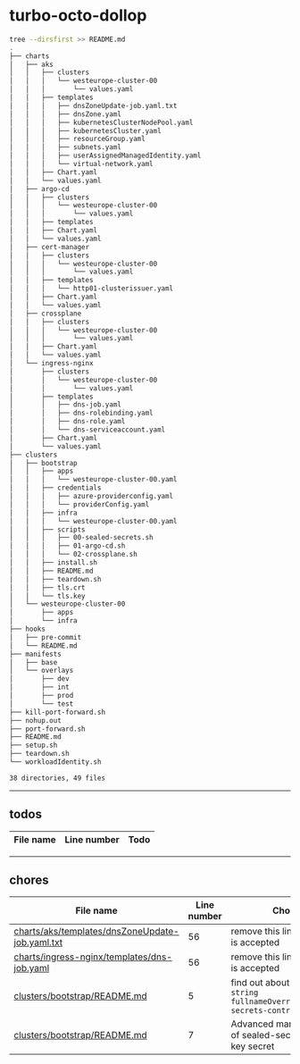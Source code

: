 # turbo-octo-dollop

```bash
tree --dirsfirst >> README.md
.
├── charts
│   ├── aks
│   │   ├── clusters
│   │   │   └── westeurope-cluster-00
│   │   │       └── values.yaml
│   │   ├── templates
│   │   │   ├── dnsZoneUpdate-job.yaml.txt
│   │   │   ├── dnsZone.yaml
│   │   │   ├── kubernetesClusterNodePool.yaml
│   │   │   ├── kubernetesCluster.yaml
│   │   │   ├── resourceGroup.yaml
│   │   │   ├── subnets.yaml
│   │   │   ├── userAssignedManagedIdentity.yaml
│   │   │   └── virtual-network.yaml
│   │   ├── Chart.yaml
│   │   └── values.yaml
│   ├── argo-cd
│   │   ├── clusters
│   │   │   └── westeurope-cluster-00
│   │   │       └── values.yaml
│   │   ├── templates
│   │   ├── Chart.yaml
│   │   └── values.yaml
│   ├── cert-manager
│   │   ├── clusters
│   │   │   └── westeurope-cluster-00
│   │   │       └── values.yaml
│   │   ├── templates
│   │   │   └── http01-clusterissuer.yaml
│   │   ├── Chart.yaml
│   │   └── values.yaml
│   ├── crossplane
│   │   ├── clusters
│   │   │   └── westeurope-cluster-00
│   │   │       └── values.yaml
│   │   ├── Chart.yaml
│   │   └── values.yaml
│   └── ingress-nginx
│       ├── clusters
│       │   └── westeurope-cluster-00
│       │       └── values.yaml
│       ├── templates
│       │   ├── dns-job.yaml
│       │   ├── dns-rolebinding.yaml
│       │   ├── dns-role.yaml
│       │   └── dns-serviceaccount.yaml
│       ├── Chart.yaml
│       └── values.yaml
├── clusters
│   ├── bootstrap
│   │   ├── apps
│   │   │   └── westeurope-cluster-00.yaml
│   │   ├── credentials
│   │   │   ├── azure-providerconfig.yaml
│   │   │   └── providerConfig.yaml
│   │   ├── infra
│   │   │   └── westeurope-cluster-00.yaml
│   │   ├── scripts
│   │   │   ├── 00-sealed-secrets.sh
│   │   │   ├── 01-argo-cd.sh
│   │   │   └── 02-crossplane.sh
│   │   ├── install.sh
│   │   ├── README.md
│   │   ├── teardown.sh
│   │   ├── tls.crt
│   │   └── tls.key
│   └── westeurope-cluster-00
│       ├── apps
│       └── infra
├── hooks
│   ├── pre-commit
│   └── README.md
├── manifests
│   ├── base
│   └── overlays
│       ├── dev
│       ├── int
│       ├── prod
│       └── test
├── kill-port-forward.sh
├── nohup.out
├── port-forward.sh
├── README.md
├── setup.sh
├── teardown.sh
└── workloadIdentity.sh

38 directories, 49 files
```

---

## todos

File name | Line number | Todo
---|---|---|

---

## chores

File name | Line number | Chore
---|---|---|
[charts/aks/templates/dnsZoneUpdate-job.yaml.txt](charts/aks/templates/dnsZoneUpdate-job.yaml.txt)|56| remove this line if design is accepted|
[charts/ingress-nginx/templates/dns-job.yaml](charts/ingress-nginx/templates/dns-job.yaml)|56| remove this line if design is accepted|
[clusters/bootstrap/README.md](clusters/bootstrap/README.md)|5| find out about `--set-string fullnameOverride=sealed-secrets-controller`|
[clusters/bootstrap/README.md](clusters/bootstrap/README.md)|7| Advanced management of sealed-secrets sealing key secret|

